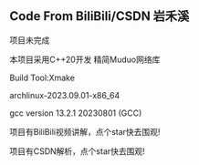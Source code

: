 ## Code From BiliBili/CSDN 岩禾溪
项目未完成

本项目采用C++20开发 精简Muduo网络库

Build Tool:Xmake

archlinux-2023.09.01-x86_64

gcc version 13.2.1 20230801 (GCC) 

项目有BiliBili视频讲解，点个star快去围观!

项目有CSDN解析，点个star快去围观!

